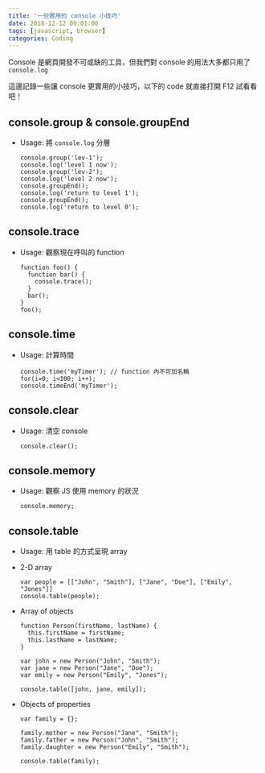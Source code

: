 ```yaml
---
title: '一些實用的 console 小技巧'
date: 2018-12-12 09:01:00
tags: [javascript, browser]
categories: Coding
---
```


Console 是網頁開發不可或缺的工具，但我們對 console 的用法大多都只用了 `console.log`

這邊記錄一些讓 console 更實用的小技巧，以下的 code 就直接打開 F12 試看看吧！

<!--More-->

## console.group & console.groupEnd

- Usage: 將 `console.log` 分層

      console.group('lev-1');
      console.log('level 1 now');
      console.group('lev-2');
      console.log('level 2 now');
      console.groupEnd();
      console.log('return to level 1');
      console.groupEnd();
      console.log('return to level 0');

## console.trace

- Usage: 觀察現在呼叫的 function

      function foo() {
        function bar() {
          console.trace();
        }
        bar();
      }
      foo();

## console.time

- Usage: 計算時間

      console.time('myTimer'); // function 內不可加名稱
      for(i=0; i<100; i++);
      console.timeEnd('myTimer');

## console.clear

- Usage: 清空 console

      console.clear();

## console.memory

- Usage: 觀察 JS 使用 memory 的狀況

      console.memory;

## console.table

- Usage: 用 table 的方式呈現 array

- 2-D array

      var people = [["John", "Smith"], ["Jane", "Doe"], ["Emily", "Jones"]]
      console.table(people);

- Array of objects
  
      function Person(firstName, lastName) {
        this.firstName = firstName;
        this.lastName = lastName;
      }

      var john = new Person("John", "Smith");
      var jane = new Person("Jane", "Doe");
      var emily = new Person("Emily", "Jones");

      console.table([john, jane, emily]);

- Objects of properties

      var family = {};

      family.mother = new Person("Jane", "Smith");
      family.father = new Person("John", "Smith");
      family.daughter = new Person("Emily", "Smith");

      console.table(family);
